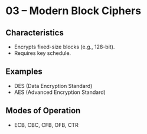 # 03 – Modern Block Ciphers

## Characteristics
- Encrypts fixed-size blocks (e.g., 128-bit).
- Requires key schedule.

## Examples
- DES (Data Encryption Standard)
- AES (Advanced Encryption Standard)

## Modes of Operation
- ECB, CBC, CFB, OFB, CTR
